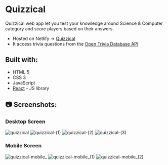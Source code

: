 # Quizzical

Quizzical web app let you test your knowledge around Science & Computer category and score players based on their answers.

- Hosted on Netlify -> [Quizzical](https://keertyverma-quizzical.netlify.app/)
- It access trivia questions from the [Open Trivia Database API](https://opentdb.com/)

## Built with:

- HTML 5
- CSS 3
- JavaScript
- [React](https://reactjs.org/) - JS library

## 📷 Screenshots:

### Desktop Screen

![quizzical](https://user-images.githubusercontent.com/13656449/233290592-6fa7b740-b63f-4d52-aeb8-2aaa26b72b96.png)
![quizzical-(1)](https://user-images.githubusercontent.com/13656449/233290810-dbc9cbae-7c48-4643-9010-cb8d8c3cf9c5.png)
![quizzical-(2)](https://github.com/keertyverma/quizzical/assets/13656449/2870c6bc-48b0-4ea6-b7ae-542328a58c2d)
![quizzical-(3)](https://github.com/keertyverma/quizzical/assets/13656449/ddab857d-90a9-471b-80f6-fb64ec606ff4)

### Mobile Screen

![quizzical-mobile_](https://user-images.githubusercontent.com/13656449/233291429-b15dabc3-f78b-46f6-9e2c-95e22628cb41.png)
![quizzical-mobile_(1)](https://user-images.githubusercontent.com/13656449/233291539-6d9bd573-2b42-420c-976b-bd4cc9d66521.png)
![quizzical-mobile_(2)](https://user-images.githubusercontent.com/13656449/233291632-e87bc66b-311f-4d5e-949a-f4d83f0a95fa.png)
